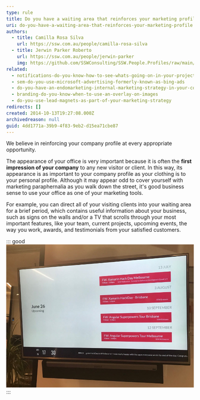 ```yaml
---
type: rule
title: Do you have a waiting area that reinforces your marketing profile?
uri: do-you-have-a-waiting-area-that-reinforces-your-marketing-profile
authors:
  - title: Camilla Rosa Silva
    url: https://ssw.com.au/people/camilla-rosa-silva
  - title: Jerwin Parker Roberto
    url: https://ssw.com.au/people/jerwin-parker
    img: https://github.com/SSWConsulting/SSW.People.Profiles/raw/main/Jerwin-Parker/Images/Jerwin-Parker-Profile.jpg
related:
  - notifications-do-you-know-how-to-see-whats-going-on-in-your-project
  - sem-do-you-use-microsoft-advertising-formerly-known-as-bing-ads
  - do-you-have-an-endomarketing-internal-marketing-strategy-in-your-company
  - branding-do-you-know-when-to-use-an-overlay-on-images
  - do-you-use-lead-magnets-as-part-of-your-marketing-strategy
redirects: []
created: 2014-10-13T19:27:08.000Z
archivedreason: null
guid: 4dd1771a-39b9-4f83-9eb2-d15ea71cbe87
---
```

We believe in reinforcing your company profile at every appropriate opportunity. 

The appearance of your office is very important because it is often the **first impression of your company** to any new visitor or client. In this way, its appearance is as important to your company profile as your clothing is to your personal profile. Although it may appear odd to cover yourself with marketing paraphernalia as you walk down the street, it's good business sense to use your office as one of your marketing tools.

<!--endintro-->

For example, you can direct all of your visiting clients into your waiting area for a brief period, which contains useful information about your business, such as signs on the walls and/or a TV that scrolls through your most important features, like your team, current projects, upcoming events, the way you work, awards, and testimonials from your satisfied customers.

::: good
![Good Example - Figure: Use your waiting area as an extension of your Marketing strategy](/rules/do-you-have-a-waiting-area-that-reinforces-your-marketing-profile/syd-office-tv.png)
:::
